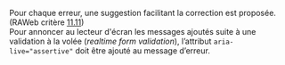 Pour chaque erreur, une suggestion facilitant la correction est proposée. (RAWeb critère [11.11](https://accessibilite.public.lu/fr/raweb1/criteres.html#crit-11-11))\
Pour annoncer au lecteur d'écran les messages ajoutés suite à une validation à la volée (*realtime form validation*), l’attribut `aria-live="assertive"` doit être ajouté au message d’erreur.